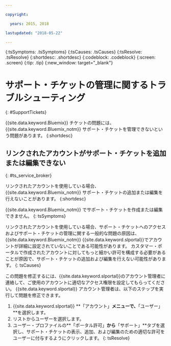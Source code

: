 ```yaml
---

copyright:

  years: 2015, 2018

lastupdated: "2018-05-22"

---
```



{:tsSymptoms: .tsSymptoms}
{:tsCauses: .tsCauses}
{:tsResolve: .tsResolve}
{:shortdesc: .shortdesc}
{:codeblock: .codeblock}
{:screen: .screen}
{:tip: .tip}
{:new_window: target="_blank"}


# サポート・チケットの管理に関するトラブルシューティング
{: #SupportTickets}

{{site.data.keyword.Bluemix}} チケットの問題には、{{site.data.keyword.Bluemix_notm}} サポート・チケットを管理できないという問題があります。
{:shortdesc}

## リンクされたアカウントがサポート・チケットを追加または編集できない
{: #ts_service_broker}

リンクされたアカウントを使用している場合、{{site.data.keyword.Bluemix_notm}} サポート・チケットの追加または編集を行えないことがあります。
{:shortdesc}

{{site.data.keyword.Bluemix_notm}} でサポート・チケットを作成または編集できません。
{: tsSymptoms}

リンクされたアカウントを使用している場合、サポート・チケットへのアクセスおよびサポート・チケットの管理に関する一般的な問題の原因は、{{site.data.keyword.Bluemix_notm}} {{site.data.keyword.slportal}}でアカウントが詳細に設定されていないことである可能性があります。 カスタマー・ポータルで作成されたアカウントに対してもっと細かい許可を構成する必要があることが原因で、サポート・チケットの追加および編集を行えない可能性があります。
{: tsCauses}

この問題を修正するには、{{site.data.keyword.slportal}}のアカウント管理者に連絡して、ご使用のアカウントに適切なアクセス権限を設定してもらってください。 {{site.data.keyword.slportal}} アカウント管理者は、以下のステップを実行して問題を修正できます。

1. {{site.data.keyword.slportal}} **「アカウント」**メニューで、**「ユーザー」**を選択します。
2. リストからユーザーを選択します。
3. ユーザー・プロファイルの**「ポータル許可」**から**「サポート」**タブを選択し、サポート・チケットの表示、追加、および編集のための適切な許可をユーザーに付与するようにクリックします。
{: tsResolve}
